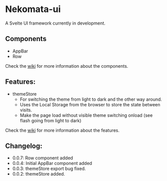 # Nekomata-ui

A Svelte UI framework currently in development.

## Components
- AppBar
- Row

Check the [wiki](https://github.com/open-anthro-projects/nekomata-ui/wiki) for more information about the components. 

## Features:
- themeStore
    - For switching the theme from light to dark and the other way around.
    - Uses the Local Storage from the browser to store the state between visits.
    - Make the page load without visible theme switching onload (see flash going from light to dark)

Check the [wiki](https://github.com/open-anthro-projects/nekomata-ui/wiki) for more information about the features. 

## Changelog:
- 0.0.7: Row component added
- 0.0.4: Initial AppBar component added
- 0.0.3: themeStore export bug fixed. 
- 0.0.2: themeStore added. 